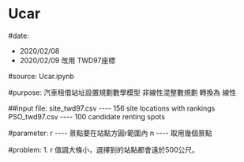 # Ucar


#date: 

- 2020/02/08	
- 2020/02/09	改用 TWD97座標


#source: Ucar.ipynb

#purpose:
	汽車租借站址設置規劃數學模型
	非線性混整數規劃 轉換為 線性 

##input file: 
	site_twd97.csv	---- 156 site locations with rankings
	PSO_twd97.csv		---- 100 candidate renting spots

#parameter:
  r 	---- 景點要在站點方圓r範圍內
	n		---- 取用幾個景點

#problem:
	1. r 值調大條小，選擇到的站點都會遠於500公尺。
 
